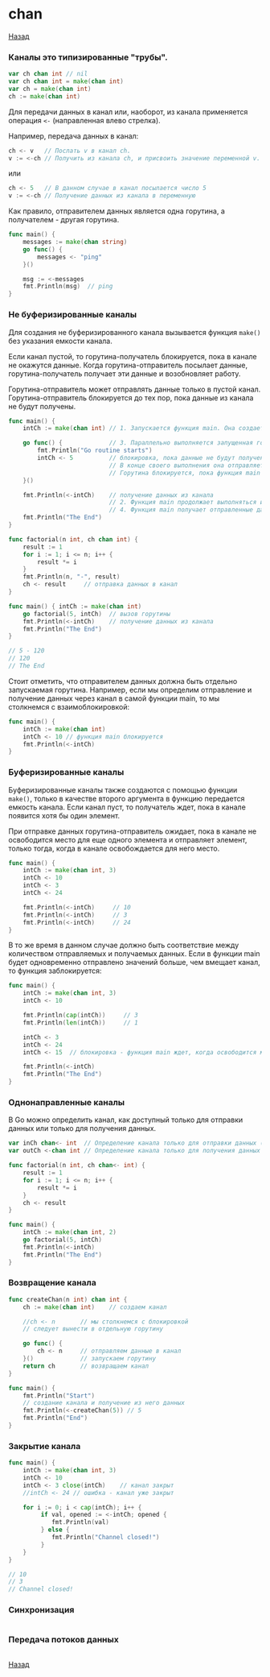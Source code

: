 # chan

[Назад][back]

### Каналы это типизированные "трубы".

```go
var ch chan int // nil
var ch chan int = make(chan int)
var ch = make(chan int)
ch := make(chan int)
```

Для передачи данных в канал или, наоборот, из канала применяется операция `<-` (направленная влево стрелка).

Например, передача данных в канал:

```go
ch <- v   // Послать v в канал ch.
v := <-ch // Получить из канала ch, и присвоить значение переменной v.
```

или

```go
ch <- 5   // В данном случае в канал посылается число 5
v := <-ch // Получение данных из канала в переменную
```

Как правило, отправителем данных является одна горутина, а получателем - другая горутина.

```go
func main() {
    messages := make(chan string)
    go func() {
        messages <- "ping"
    }()

    msg := <-messages
    fmt.Println(msg)  // ping
}
```

### Не буферизированные каналы

Для создания не буферизированного канала вызывается функция `make()` без указания емкости канала.

Если канал пустой, то горутина-получатель блокируется, пока в канале не окажутся данные. Когда горутина-отправитель
посылает данные, горутина-получатель получает эти данные и возобновляет работу.

Горутина-отправитель может отправлять данные только в пустой канал. Горутина-отправитель блокируется до тех пор, пока
данные из канала не будут получены.

```go
func main() {
    intCh := make(chan int) // 1. Запускается функция main. Она создает канал intCh и запускает горутину в виде анонимной функции.

    go func() {             // 3. Параллельно выполняется запущенная горутина в виде анонимной функции
        fmt.Println("Go routine starts")
        intCh <- 5          // блокировка, пока данные не будут получены функцией main
                            // В конце своего выполнения она отправляет даные через канал: intCh <- 5.
                            // Горутина блокируется, пока функция main не получит данные
    }()

    fmt.Println(<-intCh)    // получение данных из канала
                            // 2. Функция main продолжает выполняться и блокируется на строке fmt.Println(<-intCh), пока не будут получены данные.
                            // 4. Функция main получает отправленные данные, деблокируется и продолжает свою работу.
    fmt.Println("The End")
}
```

```go
func factorial(n int, ch chan int) {
    result := 1
    for i := 1; i <= n; i++ {
        result *= i
    }
    fmt.Println(n, "-", result)
    ch <- result     // отправка данных в канал
}

func main() { intCh := make(chan int)
    go factorial(5, intCh)  // вызов горутины
    fmt.Println(<-intCh)    // получение данных из канала
    fmt.Println("The End")
}

// 5 - 120
// 120
// The End
```

Стоит отметить, что отправителем данных должна быть отдельно запускаемая горутина. Например, если мы определим
отправление и получение данных через канал в самой функции main, то мы столкнемся с взаимоблокировкой:

```go
func main() {
    intCh := make(chan int)
    intCh <- 10 // функция main блокируется
    fmt.Println(<-intCh)
}
```

### Буферизированные каналы

Буферизированные каналы также создаются с помощью функции `make()`, только в качестве второго аргумента в функцию
передается емкость канала. Если канал пуст, то получатель ждет, пока в канале появится хотя бы один элемент.

При отправке данных горутина-отправитель ожидает, пока в канале не освободится место для еще одного элемента и
отправляет элемент, только тогда, когда в канале освобождается для него место.

```go
func main() {
    intCh := make(chan int, 3)
    intCh <- 10 
    intCh <- 3
    intCh <- 24

    fmt.Println(<-intCh)     // 10
    fmt.Println(<-intCh)     // 3
    fmt.Println(<-intCh)     // 24
}
```

В то же время в данном случае должно быть соответствие между количеством отправляемых и получаемых данных. Если в
функции main будет одновременно отправлено значений больше, чем вмещает канал, то функция заблокируется:

```go
func main() {
    intCh := make(chan int, 3)
    intCh <- 10

    fmt.Println(cap(intCh))     // 3
    fmt.Println(len(intCh))     // 1

    intCh <- 3
    intCh <- 24
    intCh <- 15  // блокировка - функция main ждет, когда освободится место в канале

    fmt.Println(<-intCh)
    fmt.Println("The End")
}
```

### Однонаправленные каналы

В Go можно определить канал, как доступный только для отправки данных или только для получения данных.

```go
var inCh chan<- int  // Определение канала только для отправки данных (write only)
var outCh <-chan int // Определение канала только для получения данных (read only)
```

```go
func factorial(n int, ch chan<- int) {
    result := 1
    for i := 1; i <= n; i++ {
        result *= i
    }
    ch <- result
}

func main() {
    intCh := make(chan int, 2)
    go factorial(5, intCh)
    fmt.Println(<-intCh)
    fmt.Println("The End")
}
```

### Возвращение канала

```go
func createChan(n int) chan int {
    ch := make(chan int)    // создаем канал

    //ch <- n       // мы столкнемся с блокировкой
    // следует вынести в отдельную горутину

    go func() {
        ch <- n     // отправляем данные в канал
    }()             // запускаем горутину
    return ch       // возвращаем канал
}

func main() { 
    fmt.Println("Start")
    // создание канала и получение из него данных
    fmt.Println(<-createChan(5)) // 5
    fmt.Println("End")
}
```

### Закрытие канала

```go
func main() {
    intCh := make(chan int, 3)
    intCh <- 10
    intCh <- 3 close(intCh)    // канал закрыт
    //intCh <- 24 // ошибка - канал уже закрыт

    for i := 0; i < cap(intCh); i++ {
         if val, opened := <-intCh; opened {
            fmt.Println(val)
         } else {
            fmt.Println("Channel closed!")
         }
    } 
}

// 10
// 3
// Channel closed!
```

### Синхронизация

```go

```

### Передача потоков данных

```go

```

[Назад][back]

[back]: <.> "Назад к оглавлению"